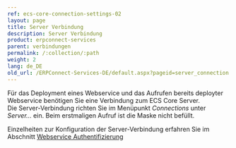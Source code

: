 ```yaml
---
ref: ecs-core-connection-settings-02
layout: page
title: Server Verbindung
description: Server Verbindung
product: erpconnect-services
parent: verbindungen
permalink: /:collection/:path
weight: 2
lang: de_DE
old_url: /ERPConnect-Services-DE/default.aspx?pageid=server_connection
---
```


Für das Deployment eines Webservice und das Aufrufen bereits deployter Webservice benötigen Sie eine Verbindung zum ECS Core Server. <br>
Die Server-Verbindung richten Sie im Menüpunkt *Connections* unter *Server...* ein. 
Beim erstmaligen Aufruf ist die Maske nicht befüllt.

Einzelheiten zur Konfiguration der Server-Verbindung erfahren Sie im Abschnitt [Webservice Authentifizierung](../webservice_authentifizierung)